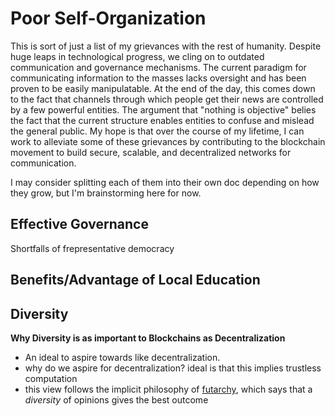 # Poor Self-Organization

This is sort of just a list of my grievances with the rest of humanity. Despite huge leaps in technological progress, we cling on to outdated communication and governance mechanisms. The current paradigm for communicating information to the masses lacks oversight and has been proven to be easily manipulatable. At the end of the day, this comes down to the fact that channels through which people get their news are controlled by a few powerful entities. The argument that "nothing is objective" belies the fact that the current structure enables entities to confuse and mislead the general public. My hope is that over the course of my lifetime, I can work to alleviate some of these grievances by contributing to the blockchain movement to build secure, scalable, and decentralized networks for communication. 

I may consider splitting each of them into their own doc depending on how they grow, but I'm brainstorming here for now.

## Effective Governance
Shortfalls of frepresentative democracy

## Benefits/Advantage of Local Education

## Diversity
**Why Diversity is as important to Blockchains as Decentralization**
* An ideal to aspire towards like decentralization.
* why do we aspire for decentralization? ideal is that this implies trustless computation
* this view follows the implicit philosophy of [futarchy](), which says that a *diversity* of opinions gives the best outcome
